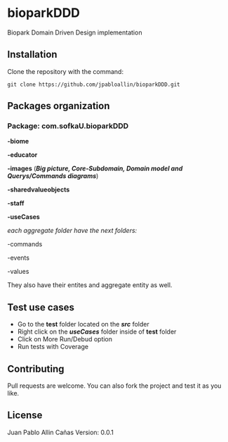 # bioparkDDD
Biopark Domain Driven Design implementation 

## Installation

Clone the repository with the command: 

``git clone https://github.com/jpabloallin/bioparkDDD.git``

## Packages organization

### Package: com.sofkaU.bioparkDDD

**-biome**

**-educator**

**-images** (***Big picture, Core-Subdomain, Domain model and Querys/Commands diagrams***)

**-sharedvalueobjects**

**-staff**

**-useCases**

*each aggregate folder have the next folders:*

-commands

-events

-values

They also have their entites and aggregate entity as well.

## Test use cases

- Go to the **test** folder located on the ***src*** folder
- Right click on the ***useCases*** folder inside of **test** folder
- Click on More Run/Debud option 
- Run tests with Coverage

## Contributing
Pull requests are welcome. You can also fork the project and test it as you like.

## License
Juan Pablo Allin Cañas
Version: 0.0.1
